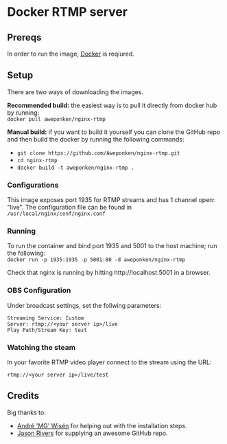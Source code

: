 # Docker RTMP server
## Prereqs
In order to run the image, [Docker](https://www.docker.com/) is reqiured.
## Setup
There are two ways of downloading the images.   

**Recommended build:** the easiest way is to pull it directly from docker hub by running:   
```docker pull aweponken/nginx-rtmp```

**Manual build:** if you want to build it yourself you can clone the GitHub repo and then build the docker by running the following commands:
* ```git clone https://github.com/Aweponken/nginx-rtmp.git```
* ```cd nginx-rtmp ```
* ```docker build -t aweponken/nginx-rtmp . ```

### Configurations
This image exposes port 1935 for RTMP streams and has 1 channel open: "live".
The configuration file can be found in ```/usr/local/nginx/conf/nginx.conf```

### Running
To run the container and bind port 1935 and 5001 to the host machine; run the following:   
```docker run -p 1935:1935 -p 5001:80 -d aweponken/nginx-rtmp```

Check that nginx is running by hitting http://localhost:5001 in a browser.
### OBS Configuration
Under broadcast settings, set the follwing parameters:
```
Streaming Service: Custom
Server: rtmp://<your server ip>/live
Play Path/Stream Key: test
```

### Watching the steam
In your favorite RTMP video player connect to the stream using the URL:
```
rtmp://<your server ip>/live/test
```

## Credits
Big thanks to: 
* [André 'MG' Wisén](http://andrewisen.se/) for helping out with the installation steps. 
* [Jason Rivers](https://github.com/JasonRivers/Docker-nginx-rtmp/) for supplying an awesome GitHub repo.
